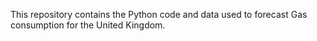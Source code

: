 This repository contains the Python code and data used to forecast Gas consumption for the United Kingdom. 
